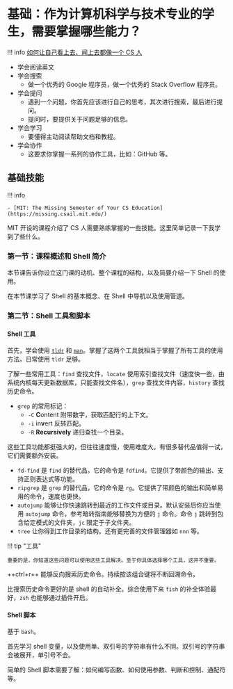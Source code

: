 # 基础：作为计算机科学与技术专业的学生，需要掌握哪些能力？

<!-- prettier-ignore-start -->
!!! info 
    [如何让自己看上去、闻上去都像一个 CS 人](https://blog.hobbitqia.cc/p/5948019b.html)
<!-- prettier-ignore-end -->

-   学会阅读英文
-   学会搜索
    -   做一个优秀的 Google 程序员，做一个优秀的 Stack Overflow 程序员。
-   学会提问
    -   遇到一个问题，你首先应该进行自己的思考，其次进行搜索，最后进行提问。
    -   提问时，要提供关于问题足够的信息。
-   学会学习
    -   要懂得主动阅读帮助文档和教程。
-   学会协作
    -   这要求你掌握一系列的协作工具，比如：GitHub 等。

## 基础技能

!!! info

    - [MIT: The Missing Semester of Your CS Education](https://missing.csail.mit.edu/)

MIT 开设的课程介绍了 CS 人需要熟练掌握的一些技能。这里简单记录一下我学到了些什么。

### 第一节：课程概述和 Shell 简介

本节课告诉你设立这门课的动机、整个课程的结构，以及简要介绍一下 Shell 的使用。

在本节课学习了 Shell 的基本概念、在 Shell 中导航以及使用管道。

### 第二节：Shell 工具和脚本

#### Shell 工具

首先，学会使用 [`tldr`](linux/LinuxUtility.md#tldr) 和 [`man`](linux/LinuxBasic.md#man)。掌握了这两个工具就相当于掌握了所有工具的使用方法。日常使用 `tldr` 足够。

了解一些常用工具：`find` 查找文件，`locate` 使用索引查找文件（速度快一些，由系统内核每天更新数据库，只能查找文件名），`grep` 查找文件内容，`history` 查找历史命令。

- `grep` 的常用标记：
    - `-C` **C**ontent 附带数字，获取匹配行的上下文。
    - `-i` in**v**ert 反转匹配。
    - `-R` **Recursively** 递归查找一个目录。

这些工具功能都挺强大的，但往往速度慢，使用难度大。有很多替代品值得一试，它们需要额外安装。

- `fd-find` 是 `find` 的替代品，它的命令是 `fdfind`。它提供了带颜色的输出、支持正则表达式等功能。
- `ripgrep` 是 `grep` 的替代品，它的命令是 `rg`。它提供了带颜色的输出和简单易用的命令，速度也更快。
- `autojump` 能够让你快速跳转到最近的工作文件或目录。默认安装后你应当使用 `autojump` 命令，参考暗转指南能够替换为方便的 `j` 命令。命令 `j` 跳转到包含给定模式的文件夹，`jc` 限定于子文件夹。
- `tree` 让你得到工作目录的结构。还有更完善的文件管理器如 `nnn` 等。

<!-- prettier-ignore-start -->
!!! tip "工具"
    
    重要的是，你知道这些问题可以使用这些工具解决。至于你具体选择哪个工具，这并不重要。
<!-- prettier-ignore-end -->

++ctrl+r++ 能够反向搜索历史命令。持续按该组合键将不断回溯命令。

比搜索历史命令更好的是 shell 的自动补全。综合使用下来 `fish` 的补全体验最好，`zsh` 也能够通过插件开启。

#### Shell 脚本

基于 `bash`。

首先学习 shell 变量，以及使用单、双引号的字符串有什么不同。双引号的字符串会被展开，单引号不会。

简单的 Shell 脚本需要了解：如何编写函数、如何使用参数、判断和控制、通配符等。
